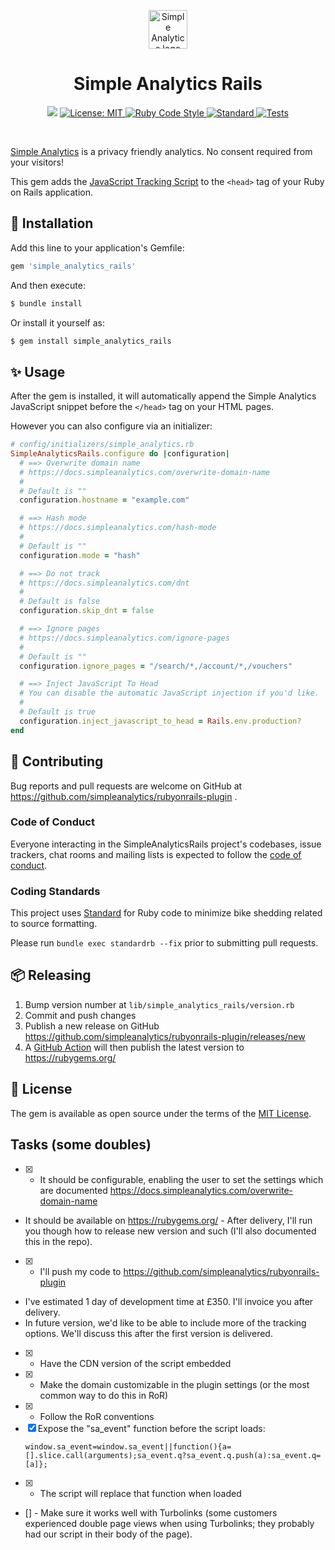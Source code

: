 <p align="center">
  <a href="https://simpleanalytics.com/?ref=github.com/simpleanalytics/rubyonrails-plugin">
    <img src="https://assets.simpleanalytics.com/images/logos/logo-github-readme.png" alt="Simple Analytics logo" height="62" />
  </a>
</p>

<p align="center">
  <h1 align="center">Simple Analytics Rails</h1>
  <p align="center">
    <img src="https://img.shields.io/gem/v/simple_analytics_rails.svg?color=red" />
    <a href="https://github.com/simpleanalytics/rubyonrails-plugin/blob/main/LICENSE">
      <img alt="License: MIT" src="https://img.shields.io/badge/license-MIT-brightgreen.svg" target="_blank" />
    </a>
    <a href="https://github.com/testdouble/standard" target="_blank">
      <img alt="Ruby Code Style" src="https://img.shields.io/badge/Ruby_Code_Style-standard-brightgreen.svg" />
    </a>
    <a target="_blank" rel="noopener noreferrer" href="https://github.com/simpleanalytics/rubyonrails-plugin/actions/workflows/standard.yml">
      <img src="https://github.com/simpleanalytics/rubyonrails-plugin/actions/workflows/standard.yml/badge.svg" alt="Standard" style="max-width:100%;">
    </a>
    <a target="_blank" rel="noopener noreferrer" href="https://github.com/simpleanalytics/rubyonrails-plugin/actions/workflows/tests.yml">
      <img src="https://github.com/simpleanalytics/rubyonrails-plugin/actions/workflows/tests.yml/badge.svg" alt="Tests">
    </a>
  </p>
</p>
<br />

[Simple Analytics](https://simpleanalytics.com/) is a privacy friendly analytics. No consent required from your visitors!

This gem adds the [JavaScript Tracking Script](https://docs.simpleanalytics.com/script) to the `<head>` tag of your Ruby on Rails application.

## 🚀 Installation

Add this line to your application's Gemfile:

```ruby
gem 'simple_analytics_rails'
```

And then execute:

```bash
$ bundle install
```

Or install it yourself as:

```bash
$ gem install simple_analytics_rails
````

## ✨ Usage

After the gem is installed, it will automatically append the Simple Analytics JavaScript snippet before the `</head>` tag on your HTML pages.

However you can also configure via an initializer:

```ruby
# config/initializers/simple_analytics.rb
SimpleAnalyticsRails.configure do |configuration|
  # ==> Overwrite domain name
  # https://docs.simpleanalytics.com/overwrite-domain-name
  #
  # Default is ""
  configuration.hostname = "example.com"

  # ==> Hash mode
  # https://docs.simpleanalytics.com/hash-mode
  #
  # Default is ""
  configuration.mode = "hash"

  # ==> Do not track
  # https://docs.simpleanalytics.com/dnt
  #
  # Default is false
  configuration.skip_dnt = false

  # ==> Ignore pages
  # https://docs.simpleanalytics.com/ignore-pages
  #
  # Default is ""
  configuration.ignore_pages = "/search/*,/account/*,/vouchers"

  # ==> Inject JavaScript To Head
  # You can disable the automatic JavaScript injection if you'd like.
  #
  # Default is true
  configuration.inject_javascript_to_head = Rails.env.production?
end
```

## 🙏 Contributing

Bug reports and pull requests are welcome on GitHub at https://github.com/simpleanalytics/rubyonrails-plugin .

### Code of Conduct

Everyone interacting in the SimpleAnalyticsRails project's codebases, issue trackers, chat rooms and mailing lists is expected to follow the [code of conduct](https://github.com/simpleanalytics/rubyonrails-plugin/blob/main/CODE_OF_CONDUCT.md).

### Coding Standards

This project uses [Standard](https://github.com/testdouble/standard) for Ruby code to minimize bike shedding related to source formatting.

Please run `bundle exec standardrb --fix` prior to submitting pull requests.

## 📦 Releasing

1. Bump version number at `lib/simple_analytics_rails/version.rb`
1. Commit and push changes
1. Publish a new release on GitHub https://github.com/simpleanalytics/rubyonrails-plugin/releases/new
1. A [GitHub Action](https://github.com/simpleanalytics/rubyonrails-plugin/blob/main/.github/workflows/publish.yml) will then publish the latest version to https://rubygems.org/

## 📝 License

The gem is available as open source under the terms of the [MIT License](https://opensource.org/licenses/MIT).

## Tasks (some doubles)

- [X] - It should be configurable, enabling the user to set the settings which are documented https://docs.simpleanalytics.com/overwrite-domain-name
- It should be available on https://rubygems.org/ - After delivery, I'll run you though how to release new version and such (I'll also documented this in the repo).
- [X] - I'll push my code to https://github.com/simpleanalytics/rubyonrails-plugin
- I've estimated 1 day of development time at £350. I'll invoice you after delivery.
- In future version, we'd like to be able to include more of the tracking options. We'll discuss this after the first version is delivered.
- [X] - Have the CDN version of the script embedded
- [X] - Make the domain customizable in the plugin settings (or the most common way to do this in RoR)
- [X] - Follow the RoR conventions
- [X] Expose the "sa_event" function before the script loads:
    ```
    window.sa_event=window.sa_event||function(){a=[].slice.call(arguments);sa_event.q?sa_event.q.push(a):sa_event.q=[a]};
    ```
- [X] - The script will replace that function when loaded
- [] - Make sure it works well with Turbolinks (some customers experienced double page views when using Turbolinks; they probably had our script in their body of the page).
